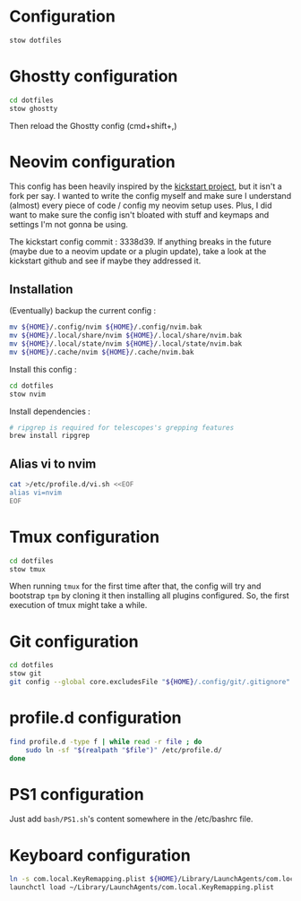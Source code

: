 # Configuration

```bash
stow dotfiles
```

# Ghostty configuration

```bash
cd dotfiles
stow ghostty
```

Then reload the Ghostty config (cmd+shift+,)

# Neovim configuration

This config has been heavily inspired by the [kickstart project](https://github.com/nvim-lua/kickstart.nvim), but it
isn't a fork per say. I wanted to write the config myself and make sure I understand (almost) every piece of code / config
my neovim setup uses. Plus, I did want to make sure the config isn't bloated with stuff and keymaps and settings I'm not
gonna be using.

The kickstart config commit : 3338d39. If anything breaks in the future (maybe due to a neovim update or a plugin update),
take a look at the kickstart github and see if maybe they addressed it.

## Installation

(Eventually) backup the current config :

~~~bash
mv ${HOME}/.config/nvim ${HOME}/.config/nvim.bak
mv ${HOME}/.local/share/nvim ${HOME}/.local/share/nvim.bak
mv ${HOME}/.local/state/nvim ${HOME}/.local/state/nvim.bak
mv ${HOME}/.cache/nvim ${HOME}/.cache/nvim.bak
~~~

Install this config :

~~~bash
cd dotfiles
stow nvim
~~~

Install dependencies :

~~~bash
# ripgrep is required for telescopes's grepping features
brew install ripgrep
~~~

## Alias vi to nvim

```bash
cat >/etc/profile.d/vi.sh <<EOF
alias vi=nvim
EOF
```

# Tmux configuration

```bash
cd dotfiles
stow tmux
```

When running `tmux` for the first time after that, the config will try
and bootstrap `tpm` by cloning it then installing all plugins configured. So,
the first execution of tmux might take a while.

# Git configuration

~~~bash
cd dotfiles
stow git
git config --global core.excludesFile "${HOME}/.config/git/.gitignore"
~~~

# profile.d configuration

```bash
find profile.d -type f | while read -r file ; do
    sudo ln -sf "$(realpath "$file")" /etc/profile.d/
done
```

# PS1 configuration

Just add `bash/PS1.sh`'s content somewhere in the /etc/bashrc file.

# Keyboard configuration

~~~bash
ln -s com.local.KeyRemapping.plist ${HOME}/Library/LaunchAgents/com.local.KeyRemapping.plist
launchctl load ~/Library/LaunchAgents/com.local.KeyRemapping.plist
~~~
